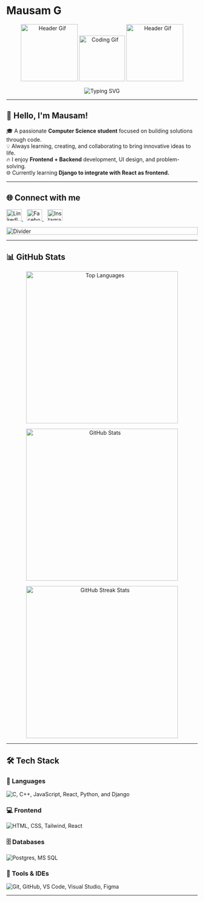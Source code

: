 # Mausam G
<!-- HEADER GIFS -->
<p align="center">
  <img src="https://user-images.githubusercontent.com/65187002/144930161-2f783401-8d27-4fdf-a2f7-cc0ba32f1f1f.gif" alt="Header Gif" width="150"/>
  <img src="https://media.giphy.com/media/M9gbBd9nbDrOTu1Mqx/giphy.gif" alt="Coding Gif" width="120"/>
  <img src="https://user-images.githubusercontent.com/65187002/144930161-2f783401-8d27-4fdf-a2f7-cc0ba32f1f1f.gif" alt="Header Gif" width="150"/>
</p>

<!-- TYPING SVG -->
<p align="center">
  <img src="https://readme-typing-svg.herokuapp.com?font=Fira+Code&weight=500&size=24&pause=1000&color=00FFFF&center=true&vCenter=true&width=435&lines=Code+is+Life+❤️;Active+Learner+%2F+Problem+Solver;Love+to+build+cool+stuff!;Let's+connect+and+collaborate!" alt="Typing SVG" />
</p>

---

## 👋 Hello, I'm Mausam!

🎓 A passionate **Computer Science student** focused on building solutions through code.  
💡 Always learning, creating, and collaborating to bring innovative ideas to life.  
🔥 I enjoy **Frontend + Backend** development, UI design, and problem-solving.  
🌐 Currently learning **Django to integrate with React as frontend.**

---

## 🌐 Connect with me

<p align="left">
  <a href="https://www.linkedin.com/in/mausam-shrestha-b62ba32b8/" target="_blank" rel="noopener noreferrer" style="margin-right:10px;">
    <img src="https://raw.githubusercontent.com/rahuldkjain/github-profile-readme-generator/master/src/images/icons/Social/linked-in-alt.svg" alt="LinkedIn" height="30" width="40" />
  </a>
  <a href="https://www.facebook.com/mausam.shrestha.528145" target="_blank" rel="noopener noreferrer" style="margin-right:10px;">
    <img src="https://raw.githubusercontent.com/rahuldkjain/github-profile-readme-generator/master/src/images/icons/Social/facebook.svg" alt="Facebook" height="30" width="40" />
  </a>
  <a href="https://www.instagram.com/mausamshrestha09/" target="_blank" rel="noopener noreferrer">
    <img src="https://raw.githubusercontent.com/rahuldkjain/github-profile-readme-generator/master/src/images/icons/Social/instagram.svg" alt="Instagram" height="30" width="40" />
  </a>
</p>

<img src="https://i.imgur.com/dBaSKWF.gif" alt="Divider" height="20" width="100%">

---

## 📊 GitHub Stats

<p align="center">
  <img src="https://github-readme-stats.vercel.app/api/top-langs/?username=Mausamg&layout=compact&theme=radical&langs_count=10" alt="Top Languages" width="400"/>
</p>

<p align="center">
  <img src="https://github-readme-stats.vercel.app/api?username=mausamg&show_icons=true&theme=radical" alt="GitHub Stats" width="400"/>
</p>

<p align="center">
  <!-- Streak stats service sometimes down, remove or replace if causing issues -->
  <img src="https://github-readme-streak-stats.herokuapp.com/?user=mausamg&theme=radical" alt="GitHub Streak Stats" width="400"/>
</p>

---

## 🛠️ Tech Stack

### 🚀 Languages
<p>
  <img src="https://skillicons.dev/icons?i=c,cpp,js,react,python,django" alt="C, C++, JavaScript, React, Python, and Django" />
</p>


### 💻 Frontend
<p>
  <img src="https://skillicons.dev/icons?i=html,css,tailwind,react" alt="HTML, CSS, Tailwind, React" />
</p>

### 🗄️ Databases
<p>
  <img src="https://skillicons.dev/icons?i=postgres,mssql" alt="Postgres, MS SQL" />
</p>

### 🧰 Tools & IDEs
<p>
  <img src="https://skillicons.dev/icons?i=git,github,vscode,visualstudio,figma" alt="Git, GitHub, VS Code, Visual Studio, Figma" />
</p>

---

